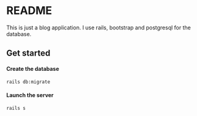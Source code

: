 # README

This is just a blog application. I use rails, bootstrap and postgresql for the database.

## Get started ##

#### Create the database ####

`rails db:migrate`

#### Launch the server ####

`rails s`